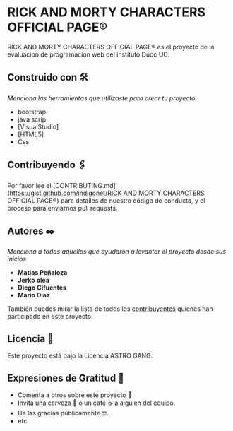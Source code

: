 # RICK AND MORTY CHARACTERS OFFICIAL PAGE®

RICK AND MORTY CHARACTERS OFFICIAL PAGE® es el proyecto de la evaluacion de programacion web del instituto Duoc UC.

## Construido con 🛠️

_Menciona las herramientas que utilizaste para crear tu proyecto_

* bootstrap
* java scrip
* [VisualStudio] 
* [HTML5]
* Css

## Contribuyendo 🖇️

Por favor lee el [CONTRIBUTING.md](https://gist.github.com/indigonet/RICK AND MORTY CHARACTERS OFFICIAL PAGE®) para detalles de nuestro código de conducta, y el proceso para enviarnos pull requests.


## Autores ✒️

_Menciona a todos aquellos que ayudaron a levantar el proyecto desde sus inicios_

* **Matias Peñaloza** 
* **Jerko olea** 
* **Diego Cifuentes** 
* **Mario Diaz** 

También puedes mirar la lista de todos los [contribuyentes](https://github.com/indigonet/RICK-AND-MORTY-CHARACTERS-OFFICIAL-PAGE) quíenes han participado en este proyecto. 

## Licencia 📄

Este proyecto está bajo la Licencia ASTRO GANG.

## Expresiones de Gratitud 🎁

* Comenta a otros sobre este proyecto 📢
* Invita una cerveza 🍺 o un café ☕ a alguien del equipo. 
* Da las gracias públicamente 🤓.
* etc.
